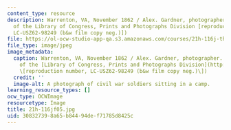 ```yaml
---
content_type: resource
description: Warrenton, VA, November 1862 / Alex. Gardner, photographer. (Image courtesy
  of the Library of Congress, Prints and Photographs Division [reproduction number,
  LC-USZ62-98249 (b&w film copy neg.)])
file: https://ol-ocw-studio-app-qa.s3.amazonaws.com/courses/21h-116j-the-civil-war-and-reconstruction-fall-2005/308327398a65b84494def71785d8425c_21h-116jf05.jpg
file_type: image/jpeg
image_metadata:
  caption: Warrenton, VA, November 1862 / Alex. Gardner, photographer. (Image courtesy
    of the [Library of Congress, Prints and Photographs Division](http://www.loc.gov/rr/print)
    \[reproduction number, LC-USZ62-98249 (b&w film copy neg.)\])
  credit: ''
  image-alt: A photograph of civil war soldiers sitting in a camp.
learning_resource_types: []
ocw_type: OCWImage
resourcetype: Image
title: 21h-116jf05.jpg
uid: 30832739-8a65-b844-94de-f71785d8425c
---
```


